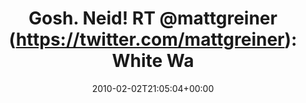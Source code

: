 ---
retweeted: false
source: <a href="http://twitter.com" rel="nofollow">Twitter Web Client</a>
entities:
  hashtags: []
  symbols: []
  user_mentions:
  - name: Matt Greiner
    screen_name: mattgreiner
    indices:
    - '15'
    - '27'
    id_str: '26824188'
    id: '26824188'
  urls: []
display_text_range:
- '0'
- '136'
favorite_count: '0'
id_str: '8557907429'
truncated: false
retweet_count: '0'
id: '8557907429'
created_at: Tue Feb 02 21:05:04 +0000 2010
favorited: false
full_text: 'Gosh. Neid! RT [@mattgreiner](https://twitter.com/mattgreiner): White
  Washed video shoot. I will need some Johnny Cash after 30x through this song! http://yfrog.com/at8bmj'
lang: en
tags:
- pesos/twitter
date: '2010-02-02T21:05:04+00:00'
src: https://twitter.com/bascht/status/8557907429
original_url: https://twitter.com/bascht/status/8557907429
type: twitter_tweet
text: 'Gosh. Neid! RT [@mattgreiner](https://twitter.com/mattgreiner): White Washed
  video shoot. I will need some Johnny Cash after 30x through this song! http://yfrog.com/at8bmj'
title: 'Gosh. Neid! RT @mattgreiner (https://twitter.com/mattgreiner): White Wa'

---